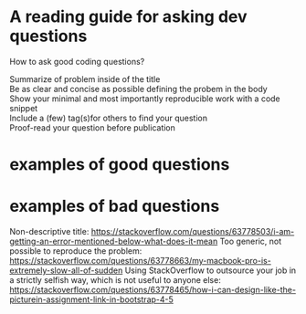# A reading guide for asking dev questions
How to ask good coding questions?

Summarize of problem inside of the title  <br/>
Be as clear and concise as possible defining the probem in the body  <br/>
Show your minimal and most importantly reproducible work with a code snippet  <br/>
Include a (few) tag(s)for others to find your question  <br/>
Proof-read your question before publication  <br/>

# examples of good questions

# examples of bad questions
Non-descriptive title:
https://stackoverflow.com/questions/63778503/i-am-getting-an-error-mentioned-below-what-does-it-mean
Too generic, not possible to reproduce the problem:
https://stackoverflow.com/questions/63778663/my-macbook-pro-is-extremely-slow-all-of-sudden
Using StackOverflow to outsource your job in a strictly selfish way, which is not useful to anyone else:
https://stackoverflow.com/questions/63778465/how-i-can-design-like-the-picturein-assignment-link-in-bootstrap-4-5
